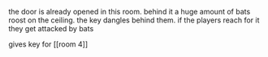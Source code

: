 the door is already opened in this room. behind it a huge amount of bats roost on the ceiling. the key dangles behind them. if the players reach for it they get attacked by bats

gives key for [[room 4]]